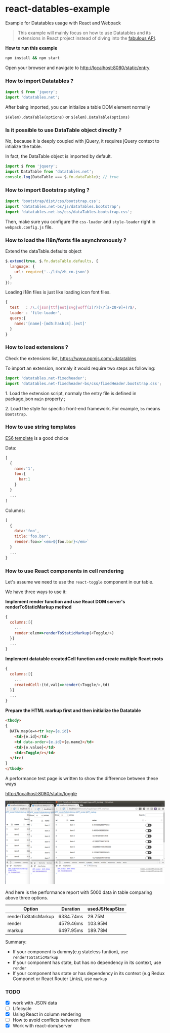 # react-datables-example
Example for Datatables usage with React and Webpack

> This example will mainly focus on how to use Datatables and its extensions in React project instead of diving into the [fabulous API](http://www.datatables.net/reference/api/).

**How to run this example**

```sh
npm install && npm start
```

Open your browser and navigate to [http://localhost:8080/static/entry](http://localhost:8080/static/entry)

### How to import Datatables ?

```js
import $ from 'jquery';
import 'datatables.net';
```

After being imported, you can initialize a table DOM element normally

`$(elem).dataTable(options)` or `$(elem).DataTable(options)`

### Is it possible to use DataTable object directly ?

No, because it is deeply coupled with jQuery, it requires jQuery context to intialize the table.

In fact, the DataTable object is imported by default.

```js
import $ from 'jquery';
import DataTable from 'datatables.net';
console.log(DataTable === $.fn.dataTable); // true
```

### How to import Bootstrap styling ?

```js
import 'bootstrap/dist/css/bootstrap.css';
import 'datatables.net-bs/js/dataTables.bootstrap';
import 'datatables.net-bs/css/dataTables.bootstrap.css';
```
Then, make sure you configure the `css-loader` and `style-loader` right in `webpack.config.js` file.

### How to load the i18n/fonts file asynchronously ?

Extend the dataTable.defaults object

```js
$.extend(true, $.fn.dataTable.defaults, {
  language: {
    url: require('../lib/zh_cn.json')
  }
});
```

Loading i18n files is just like loading icon font files.

```js
{
  test   : /\.(json|ttf|eot|svg|woff(2)?)(\?[a-z0-9]+)?$/,
  loader : 'file-loader',
  query:{
    name:'[name]-[md5:hash:8].[ext]'
  }
}
```

### How to load extensions ?

Check the extensions list, https://www.npmjs.com/~datatables

To import an extension, normaly it would require two steps as following:

```js
import 'datatables.net-fixedheader';
import 'datatables.net-fixedheader-bs/css/fixedHeader.bootstrap.css';
```

1\. Load the extension script, normaly the entry file is defined in package.json `main` property ;

2\. Load the style for specific front-end framework. For example, `bs` means `Bootstrap`.

### How to use string templates

[ES6 template](https://github.com/esnext/es6-templates) is a good choice

Data:

```js
[
  {
    name:'1',
    foo:{
      bar:1
    }
  }
  ...
]
```

Columns:

```js
[
  {
    data:'foo',
    title:'foo.bar',
    render:foo=>`<em>${foo.bar}</em>`
  }
  ...
}
```

### How to use React components in cell rendering

Let's assume we need to use the `react-toggle` component in our table.

We have three ways to use it:

**Implement render function and use React DOM server's renderToStaticMarkup method**

```js
{
  columns:[{
    ...
    render:elem=>renderToStaticMarkup(<Toggle/>)
  }]
  ...
}
```

**Implement datatable createdCell function and create multiple React roots**

```js
{
  columns:[{
    ...
    createdCell:(td,val)=>render(<Toggle/>,td)
  }]
  ...
}
```

**Prepare the HTML markup first and then initialize the Datatable**
```html
<tbody>
{
  DATA.map(e=><tr key={e.id}>
    <td>{e.id}</td>
    <td data-order={e.id}>{e.name}</td>
    <td>{e.value}</td>
    <td><Toggle/></td>
  </tr>)
}
</tbody>
```

A performance test page is written to show the difference between these ways

[http://localhost:8080/static/toggle](http://localhost:8080/static/toggle)

![performance](assets/test_performance.png)

And here is the performance report with 5000 data in table comparing above three options.

|Option                     | Duration            | usedJSHeapSize   |
|---------------------------|---------------------|------------------|
|  renderToStaticMarkup     |  6384.74ms          | 29.75M           |
|  render                   |  4579.46ms          | 103.95M          |
|  markup                   |  6497.95ms          | 189.78M          |

Summary:

* If your component is dummy(e.g stateless funtion), use `renderToStaticMarkup`
* If your component has state, but has no dependency in its context, use `render`
* If your component has state or has dependency in its context (e.g Redux Componet or React Router Links), use `markup`


### TODO

* [x] work with JSON data
* [ ] Lifecycle
* [x] Using React in column rendering
* [ ] How to avoid conflicts between them
* [x] Work with react-dom/server